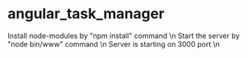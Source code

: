 angular_task_manager
====================

Install node-modules by "npm install" command \n
Start the server by "node bin/www" command \n
Server is starting on 3000 port \n
